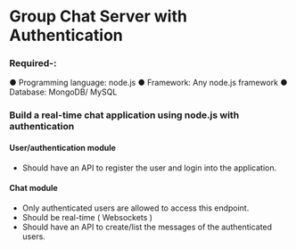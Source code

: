 # Group Chat Server with Authentication
### Required-:
● Programming language: node.js
● Framework: Any node.js framework
● Database: MongoDB/ MySQL
### Build a real-time chat application using node.js with authentication
#### User/authentication module
- Should have an API to register the user and login into the application.
#### Chat module
- Only authenticated users are allowed to access this endpoint.
- Should be real-time ( Websockets )
- Should have an API to create/list the messages of the authenticated users.
